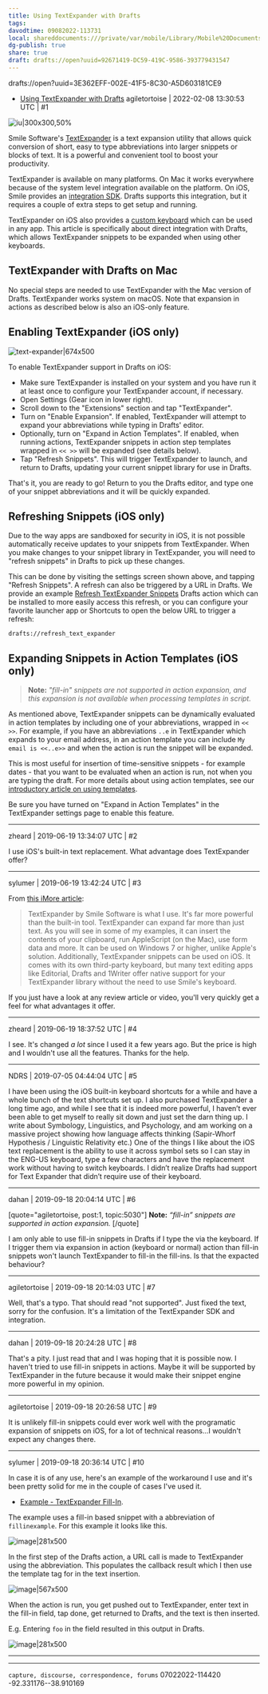 ```yaml
---
title: Using TextExpander with Drafts
tags: 
davodtime: 09082022-113731
local: shareddocuments:///private/var/mobile/Library/Mobile%20Documents/iCloud~md~obsidian/Documents/OBSHIDDIAN/drafts/92671419-DC59-419C-9586-393779431547.md
dg-publish: true
share: true
draft: drafts://open?uuid=92671419-DC59-419C-9586-393779431547
---
```

drafts://open?uuid=3E362EFF-002E-41F5-8C30-A5D603181CE9
- [Using TextExpander with Drafts](https://forums.getdrafts.com/t/using-textexpander-with-drafts/5030)
agiletortoise | 2022-02-08 13:30:53 UTC | #1

![iu|300x300,50%](upload://rfs2PsGybT1XdXXFQPHoOCnanS7.jpeg) 

Smile Software's [TextExpander](https://shareasale.com/r.cfm?b=1244193&u=2085159&m=81274&urllink=&afftrack=) is a text expansion utility that allows quick conversion of short, easy to type abbreviations into larger snippets or blocks of text. It is a powerful and convenient tool to boost your productivity.

TextExpander is available on many platforms. On Mac it works everywhere because of the system level integration available on the platform. On iOS, Smile provides an [integration SDK](https://smilesoftware.com/textexpander-ios/sdk). Drafts supports this integration, but it requires a couple of extra steps to get setup and running.

TextExpander on iOS also provides a [custom keyboard](https://textexpander.com/entry/how-to-textexpander-custom-keyboard/) which can be used in any app. This article is specifically about direct integration with Drafts, which allows TextExpander snippets to be expanded when using other keyboards.

## TextExpander with Drafts on Mac

No special steps are needed to use TextExpander with the Mac version of Drafts. TextExpander works system on macOS. Note that expansion in actions as described below is also an iOS-only feature.

## Enabling TextExpander (iOS only)

![text-expander|674x500](upload://51eUKOyyqk88sdiNu48W6gSXU8K.png) 

To enable TextExpander support in Drafts on iOS:

- Make sure TextExpander is installed on your system and you have run it at least once to configure your TextExpander account, if necessary.
- Open Settings (Gear icon in lower right).
- Scroll down to the "Extensions" section and tap "TextExpander".
- Turn on "Enable Expansion". If enabled, TextExpander will attempt to expand your abbreviations while typing in Drafts' editor.
- Optionally, turn on "Expand in Action Templates". If enabled, when running actions, TextExpander snippets in action step templates wrapped in `<< >>` will be expanded (see details below).
- Tap "Refresh Snippets". This will trigger TextExpander to launch, and return to Drafts, updating your current snippet library for use in Drafts.

That's it, you are ready to go! Return to you the Drafts editor, and type one of your snippet abbreviations and it will be quickly expanded.

## Refreshing Snippets (iOS only)

Due to the way apps are sandboxed for security in iOS, it is not possible automatically receive updates to your snippets from TextExpander. When you make changes to your snippet library in TextExpander, you will need to "refresh snippets" in Drafts to pick up these changes.

This can be done by visiting the settings screen shown above, and tapping "Refresh Snippets".  A refresh can also be triggered by a URL in Drafts. We provide an example [Refresh TextExpander Snippets](https://actions.getdrafts.com/a/1X1) Drafts action which can be installed to more easily access this refresh, or you can configure your favorite launcher app or Shortcuts to open the below URL to trigger a refresh:

```plain
drafts://refresh_text_expander
```

## Expanding Snippets in Action Templates (iOS only)

> **Note:** _"fill-in" snippets are _not_ supported in action expansion, and this expansion is not available when processing templates in script._

As mentioned above, TextExpander snippets can be dynamically evaluated in action templates by including one of your abbreviations, wrapped in `<< >>`. For example, if you have an abbreviations `..e` in TextExpander which expands to your email address, in an action template you can include `My email is <<..e>>` and when the action is run the snippet will be expanded.

This is most useful for insertion of time-sensitive snippets - for example dates - that you want to be evaluated when an action is run, not when you are typing the draft. For more details about using action templates, see our [introductory article on using templates](https://forums.getdrafts.com/t/using-drafts-templates/3728).

Be sure you have turned on "Expand in Action Templates" in the TextExpander settings page to enable this feature.

-------------------------

zheard | 2019-06-19 13:34:07 UTC | #2

I use iOS's built-in text replacement. What advantage does TextExpander offer?

-------------------------

sylumer | 2019-06-19 13:42:24 UTC | #3

From [this iMore article](https://www.imore.com/how-text-replacement-typing-things-easier):

> TextExpander by Smile Software is what I use. It's far more powerful than the built-in tool. TextExpander can expand far more than just text. As you will see in some of my examples, it can insert the contents of your clipboard, run AppleScript (on the Mac), use form data and more. It can be used on Windows 7 or higher, unlike Apple's solution. Additionally, TextExpander snippets can be used on iOS. It comes with its own third-party keyboard, but many text editing apps like Editorial, Drafts and 1Writer offer native support for your TextExpander library without the need to use Smile's keyboard.

If you just have a look at any review article or video, you'll very quickly get a feel for what advantages it offer.

-------------------------

zheard | 2019-06-19 18:37:52 UTC | #4

I see. It's changed *a lot* since I used it a few years ago. But the price is high and I wouldn't use all the features. Thanks for the help.

-------------------------

NDRS | 2019-07-05 04:44:04 UTC | #5

I have been using the iOS built-in keyboard shortcuts for a while and have a whole bunch of the text shortcuts set up. I also purchased TextExpander a long time ago, and while I see that it is indeed more powerful, I haven’t ever been able to get myself to really sit down and just set the darn thing up. 
I write about Symbology, Linguistics, and Psychology, and am working on a massive project showing how language affects thinking (Sapir-Whorf Hypothesis / Linguistic Relativity etc.) One of the things I like about the iOS text replacement is the ability to use it across symbol sets so I can stay in the ENG-US keyboard, type a few characters and have the replacement work without having to switch keyboards. I didn’t realize Drafts had support for Text Expander that didn’t require use of their keyboard.

-------------------------

dahan | 2019-09-18 20:04:14 UTC | #6

[quote="agiletortoise, post:1, topic:5030"]
**Note:** *“fill-in” snippets are supported in action expansion.*
[/quote]

I am only able to use fill-in snippets in Drafts if I type the via the keyboard. If I trigger them via expansion in action (keyboard or normal) action than fill-in snippets won't launch TextExpander to fill-in the fill-ins. Is that the expacted behaviour?

-------------------------

agiletortoise | 2019-09-18 20:14:03 UTC | #7

Well, that's a typo. That should read "not supported".  Just fixed the text, sorry for the confusion.  It's a limitation of the TextExpander SDK and integration.

-------------------------

dahan | 2019-09-18 20:24:28 UTC | #8

That's a pity. I just read that and I was hoping that it is possible now. I haven't tried to use fill-in snippets in actions. Maybe it will be supported by TextExpander in the future because it would make their snippet engine more powerful in my opinion.

-------------------------

agiletortoise | 2019-09-18 20:26:58 UTC | #9

It is unlikely fill-in snippets could ever work well with the programatic expansion of snippets on iOS, for a lot of technical reasons...I wouldn't expect any changes there.

-------------------------

sylumer | 2019-09-18 20:36:14 UTC | #10

In case it is of any use, here's an example of the workaround I use and it's been pretty solid for me in the couple of cases I've used it.

* [Example - TextExpander Fill-In](https://actions.getdrafts.com/a/1Yw).

The example uses a fill-in based snippet with a abbreviation of `fillinexample`.  For this example it looks like this.

![image|281x500](upload://rnvC4uxUWb9ej3h7ekOENilh5Kz.jpeg) 

In the first step of the Drafts action, a URL call is made to TextExpander using the abbreviation.  This populates the callback result which I then use the template tag for in the text insertion.

![image|567x500](upload://esME75zqTfB9NqCpJgOFzIozAxv.png) 

When the action is run, you get pushed out to TextExpander, enter text in the fill-in field, tap done, get returned to Drafts, and the text is then inserted.

E.g. Entering `foo` in the field resulted in this output in Drafts.

![image|281x500](upload://7pGpgFhzoyxBj3ILyhqqBQNrKsh.jpeg)

-------------------------



---

`capture, discourse, correspondence, forums`
07022022-114420
-92.331176--38.910169